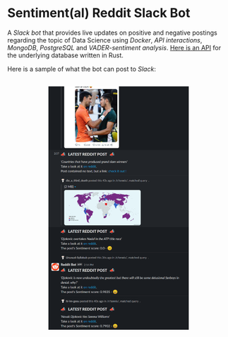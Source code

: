 # Sentiment(al) Reddit Slack Bot

A *Slack bot* that provides live updates on positive and negative postings regarding the topic of Data Science using *Docker*, *API interactions*, *MongoDB*, *PostgreSQL* and *VADER-sentiment analysis*. [Here is an API](https://github.com/MichlF/tdb_api) for the underlying database written in Rust.

Here is a sample of what the bot can post to *Slack*:

<p align="center">
    <br>
    <img src="https://github.com/MichlF/projects/blob/main/data_science/reddit_sentiment/sample_output.png?raw=true" alt="Sample output of Slack bot" height="550"/>
    <br>
</p>